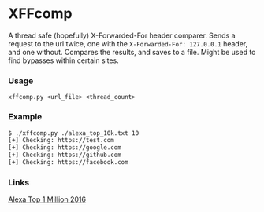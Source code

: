 # XFFcomp

A thread safe (hopefully) X-Forwarded-For header comparer. Sends a request to the url twice, one with the `X-Forwarded-For: 127.0.0.1` header, and one without. Compares the results, and saves to a file. Might be used to find bypasses within certain sites. 

### Usage

`xffcomp.py <url_file> <thread_count>`

### Example
```sh
$ ./xffcomp.py ./alexa_top_10k.txt 10
[+] Checking: https://test.com
[+] Checking: https://google.com
[+] Checking: https://github.com
[+] Checking: https://facebook.com
```
### Links
[Alexa Top 1 Million 2016](http://s3.amazonaws.com/alexa-static/top-1m.csv.zip)
